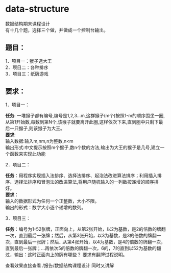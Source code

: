 # data-structure
数据结构期末课程设计  
有十几个题，选择三个做，并做成一个控制台输出。
## 题目：
1．项目一：猴子选大王  
2．项目二：各种排序  
3．项目三：纸牌游戏  

## 要求：  
  
1．项目一：  
  
  __任务__:
    一堆猴子都有编号,编号是1,2,3...m,这群猴子(m个)按照1-m的顺序围坐一圈,从第1开始数,每数到第N个,该猴子就要离开此圈,这样依次下来,直到圈中只剩下最后一只猴子,则该猴子为大王。  
  __要求__:  
    输入数据:输入m,nm,n为整数,n<m  
    输出形式:中文提示按照m个猴子,数n个数的方法,输出为大王的猴子是几号,建立一个函数来实现此功能  
      
        
2．项目二：
  
  __任务__：用程序实现插入法排序、选择法排序、起泡法改进算法排序；利用插入排序、选择法排序和冒泡法的改进算法,将用户随机输入的一列数按递增的顺序排好。  
  __要求__：  
    输入的数据形式为任何一个正整数，大小不限。  
    输出的形式：数字大小逐个递增的数列。  
      
        
3．项目三：  
  
  __任务__：编号为1-52张牌，正面向上，从第2张开始，以2为基数，是2的倍数的牌翻一次，直到最后一张牌；然后，从第3张开始，以3为基数，是3的倍数的牌翻一次，直到最后一张牌；然后…从第4张开始，以4为基数，是4的倍数的牌翻一次， 直到最后一张牌；...再依次5的倍数的牌翻一次，6的，7的直到以52为基数的翻过，输出：这时正面向上的牌有哪些？ 要求有翻牌过程说明。  
  
查看效果直接查看 /报告/数据结构课程设计 同时又讲解  
